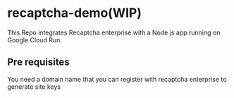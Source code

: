 # recaptcha-demo(WIP)

This Repo integrates Recaptcha enterprise with a Node js app running on Google Cloud Run.

## Pre requisites
You need a domain name that you can register with recaptcha enterprise to generate site keys
